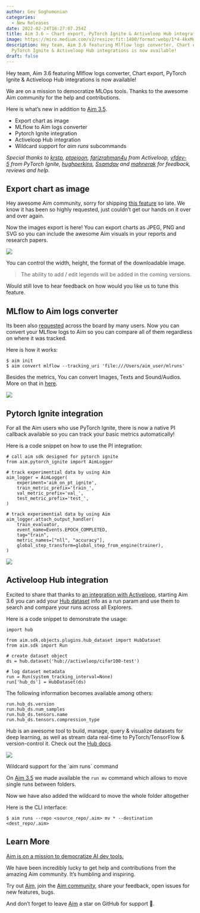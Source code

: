 ```yaml
---
author: Gev Soghomonian
categories:
  - New Releases
date: 2022-02-24T16:27:07.254Z
title: Aim 3.6 — Chart export, PyTorch Ignite & Activeloop Hub integrations
image: https://miro.medium.com/v2/resize:fit:1400/format:webp/1*4-4kxMg5kF4ntVhW5889Xw.png
description: Hey team, Aim 3.6 featuring Mlflow logs converter, Chart export,
  PyTorch Ignite & Activeloop Hub integrations is now available!
draft: false
---
```

Hey team, Aim 3.6 featuring Mlflow logs converter, Chart export, PyTorch Ignite & Activeloop Hub integrations is now available!

We are on a mission to democratize MLOps tools. Thanks to the awesome Aim community for the help and contributions.

Here is what’s new in addition to [Aim 3.5](https://aimstack.io/aim-3-5-tensorboard-logs-support-matplotlib-integration-system-params-logging/).

* Export chart as image
* MLflow to Aim logs converter
* Pytorch Ignite integration
* Activeloop Hub integration
* Wildcard support for *aim runs* subcommands

*Special thanks to [krstp](https://github.com/krstp), [ptaejoon](https://github.com/ptaejoon), [farizrahman4u](https://github.com/farizrahman4u) from Activeloop, [vfdev-5](https://github.com/vfdev-5) from PyTorch Ignite, [hughperkins](https://github.com/hughperkins), [Ssamdav](https://github.com/ssamdav) and [mahnerak](https://github.com/mahnerak) for feedback, reviews and help.*

## Export chart as image

Hey awesome Aim community, sorry for shipping [this feature](https://github.com/aimhubio/aim/issues/339) so late. We know it has been so highly requested, just couldn’t get our hands on it over and over again.

Now the images export is here! You can export charts as JPEG, PNG and SVG so you can include the awesome Aim visuals in your reports and research papers.

![](https://miro.medium.com/v2/resize:fit:1400/format:webp/1*Z_0-dHK5OoYjUAWhyKfBWA.png)

You can control the width, height, the format of the downloadable image.

> The ability to add / edit legends will be added in the coming versions.

Would still love to hear feedback on how would you like us to tune this feature.

## MLflow to Aim logs converter

Its been also [requested](https://github.com/aimhubio/aim/issues/409) across the board by many users. Now you can convert your MLflow logs to Aim so you can compare all of them regardless on where it was tracked.

Here is how it works:

```
$ aim init
$ aim convert mlflow --tracking_uri 'file:///Users/aim_user/mlruns'
```

Besides the metrics, You can convert Images, Texts and Sound/Audios. More on that in [here](https://aimstack.readthedocs.io/en/latest/quick_start/convert_data.html#show-mlflow-logs-in-aim).

![](https://miro.medium.com/v2/resize:fit:1400/format:webp/1*idkzKK4Ua8N3ATiokIx_rQ.png)

## Pytorch Ignite integration

For all the Aim users who use PyTorch Ignite, there is now a native PI callback available so you can track your basic metrics automatically!

Here is a code snippet on how to use the PI integration:

```
# call aim sdk designed for pytorch ignite
from aim.pytorch_ignite import AimLogger

# track experimential data by using Aim
aim_logger = AimLogger(
    experiment='aim_on_pt_ignite',
    train_metric_prefix='train_',
    val_metric_prefix='val_',
    test_metric_prefix='test_',
)

# track experimential data by using Aim
aim_logger.attach_output_handler(
    train_evaluator,
    event_name=Events.EPOCH_COMPLETED,
    tag="train",
    metric_names=["nll", "accuracy"],
    global_step_transform=global_step_from_engine(trainer),
)
```

![](https://miro.medium.com/v2/resize:fit:1400/format:webp/1*TKznHJq6W2XxmzyYpF17og.png)

## Activeloop Hub integration

Excited to share that thanks to [an integration with Activeloop](https://activeloop.ai/), starting Aim 3.6 you can add your [Hub dataset](https://github.com/activeloopai/Hub) info as a run param and use them to search and compare your runs across all Explorers.

Here is a code snippet to demonstrate the usage:

```
import hub

from aim.sdk.objects.plugins.hub_dataset import HubDataset
from aim.sdk import Run

# create dataset object
ds = hub.dataset('hub://activeloop/cifar100-test')

# log dataset metadata
run = Run(system_tracking_interval=None)
run['hub_ds'] = HubDataset(ds)
```

The following information becomes available among others:

```
run.hub_ds.version
run.hub_ds.num_samples
run.hub_ds.tensors.name
run.hub_ds.tensors.compression_type
```

Hub is an awesome tool to build, manage, query & visualize datasets for deep learning, as well as stream data real-time to PyTorch/TensorFlow & version-control it. Check out the [Hub docs](https://docs.activeloop.ai/).

![](https://miro.medium.com/v2/resize:fit:1400/format:webp/1*8XlJrxPe3g9RYdqkvMaVUg.png)

Wildcard support for the \`aim runs\` command

On [Aim 3.5](https://aimstack.io/blog/new-releases/aim-3-5-tensorboard-logs-support-matplotlib-integration-system-params-logging/) we made available the `run mv` command which allows to move single runs between folders.

Now we have also added the wildcard to move the whole folder altogether

Here is the CLI interface:

```
$ aim runs --repo <source_repo/.aim> mv * --destination <dest_repo/.aim>
```

## Learn More

[Aim is on a mission to democratize AI dev tools.](https://aimstack.readthedocs.io/en/latest/overview.html)

We have been incredibly lucky to get help and contributions from the amazing Aim community. It’s humbling and inspiring.

Try out [Aim](https://github.com/aimhubio/aim), join the [Aim community](https://join.slack.com/t/aimstack/shared_invite/zt-193hk43nr-vmi7zQkLwoxQXn8LW9CQWQ), share your feedback, open issues for new features, bugs.

And don’t forget to leave [Aim](http://github.com/aimhubio/aim) a star on GitHub for support 🙌.